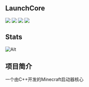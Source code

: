 ## LaunchCore

![](https://img.shields.io/badge/license-MIT-green)
![](https://img.shields.io/github/repo-size/Panda98277/UnknownLaunchCore)
![](https://img.shields.io/github/stars/Panda98277/UnknownLaunchCore)
![](https://img.shields.io/github/commit-activity/y/Panda98277/UnknownLaunchCore)

## Stats

![Alt](https://repobeats.axiom.co/api/embed/8dc1e879a4d39d8cb5a8f947743fee48ee42b16e.svg "Repobeats analytics image")
	
## 项目简介

一个由C++开发的Minecraft启动器核心
